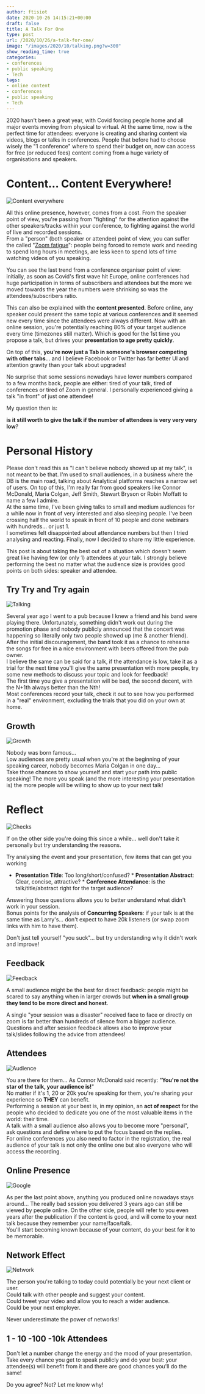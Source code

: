 ```yaml
---
author: ftisiot
date: 2020-10-26 14:15:21+00:00
draft: false
title: A Talk For One
type: post
url: /2020/10/26/a-talk-for-one/
image: "/images/2020/10/talking.png?w=300"
show_reading_time: true
categories:
- conferences
- public speaking
- Tech
tags:
- online content
- conferences
- public speaking
- Tech
---
```





2020 hasn't been a great year, with Covid forcing people home and all major events moving from physical to virtual. At the same time, now is the perfect time for attendees: everyone is creating and sharing content via videos, blogs or talks in conferences. People that before had to choose wisely the "1 conference" where to spend their budget on, now can access for free (or reduced fees) content coming from a huge variety of organisations and speakers.







# Content... Content Everywhere!





![Content everywhere](/images/2020/10/4jvegt.jpg?w=300)






All this online presence, however, comes from a cost. From the speaker point of view, you're passing from "fighting" for the attention against the other speakers/tracks within your conference, to fighting against the world of live and recorded sessions.  
From a "person" (both speaker or attendee) point of view, you can suffer the called "[Zoom fatigue](https://www.nationalgeographic.com/science/2020/04/coronavirus-zoom-fatigue-is-taxing-the-brain-here-is-why-that-happens/)": people being forced to remote work and needing to spend long hours in meetings, are less keen to spend lots of time watching videos of you speaking.








You can see the last trend from a conference organiser point of view: initially, as soon as Covid's first wave hit Europe, online conferences had huge participation in terms of subscribers and attendees but the more we moved towards the year the numbers were shrinking so was the attendees/subscribers ratio.








This can also be explained with the **content presented**. Before online, any speaker could present the same topic at various conferences and it seemed new every time since the attendees were always different. Now with an online session, you're potentially reaching 80% of your target audience every time (timezones still matter). Which is good for the 1st time you propose a talk, but drives your **presentation to age pretty quickly**.








On top of this, **you're now just a Tab in someone's browser competing with other tabs**… and I believe Facebook or Twitter has far better UI and attention gravity than your talk about upgrades!







No surprise that some sessions nowadays have lower numbers compared to a few months back, people are either: tired of your talk, tired of conferences or tired of Zoom in general. I personally experienced giving a talk "in front" of just one attendee!







My question then is:







**is it still worth to give the talk if the number of attendees is very very very low**?







# Personal History







Please don't read this as "I can't believe nobody showed up at my talk", is not meant to be that. I'm used to small audiences, in a business where the DB is the main road, talking about Analytical platforms reaches a narrow set of users. On top of this, I'm really far from good speakers like Connor McDonald, Maria Colgan, Jeff Smith, Stewart Bryson or Robin Moffatt to name a few I admire.  
At the same time, I've been giving talks to small and medium audiences for a while now in front of very interested and also sleeping people. I've been crossing half the world to speak in front of 10 people and done webinars with hundreds… or just 1.  
I sometimes felt disappointed about attendance numbers but then I tried analysing and reacting. Finally, now I decided to share my little experience.








This post is about taking the best out of a situation which doesn't seem great like having few (or only 1) attendees at your talk. I strongly believe performing the best no matter what the audience size is provides good points on both sides: speaker and attendee.







## Try Try and Try again





![Talking](/images/2020/10/talking.png?w=300)






Several year ago I went to a pub because I knew a friend and his band were playing there. Unfortunately, something didn't work out during the promotion phase and nobody publicly announced that the concert was happening so literally only two people showed up (me & another friend).  
After the initial discouragement, the band took it as a chance to rehearse the songs for free in a nice environment with beers offered from the pub owner.  
I believe the same can be said for a talk, if the attendance is low, take it as a trial for the next time you'll give the same presentation with more people, try some new methods to discuss your topic and look for feedback!  
The first time you give a presentation will be bad, the second decent, with the N+1th always better than the Nth!  
Most conferences record your talk, check it out to see how you performed in a "real" environment, excluding the trials that you did on your own at home.







## Growth





![Growth](/images/2020/10/growth.png?w=300)






Nobody was born famous…  
Low audiences are pretty usual when you're at the beginning of your speaking career, nobody becomes Maria Colgan in one day…  
Take those chances to show yourself and start your path into public speaking! The more you speak (and the more interesting your presentation is) the more people will be willing to show up to your next talk!







# Reflect





![Checks](/images/2020/10/checks.png?w=300)






If on the other side you're doing this since a while… well don't take it personally but try understanding the reasons.







Try analysing the event and your presentation, few items that can get you working





  * **Presentation Title**: Too long/short/confused?  * **Presentation Abstract**: Clear, concise, attractive?  * **Conference Attendance**: is the talk/title/abstract right for the target audience?





Answering those questions allows you to better understand what didn't work in your session.  
Bonus points for the analysis of **Concurring Speakers**: if your talk is at the same time as Larry's… don't expect to have 20k listeners (or swap zoom links with him to have them).







Don't just tell yourself "you suck"... but try understanding why it didn't work and improve!







## Feedback





![Feedback](/images/2020/10/feedback.png?w=693)






A small audience might be the best for direct feedback: people might be scared to say anything when in larger crowds but **when in a small group they tend to be more direct and honest**.







A single "your session was a disaster" received face to face or directly on zoom is far better than hundreds of silence from a bigger audience.  
Questions and after session feedback allows also to improve your talk/slides following the advice from attendees!







## Attendees





![Audience](/images/2020/10/audience.png?w=300)






You are there for them… As Connor McDonald said recently: "**You're not the star of the talk, your audience is!**"  
No matter if it's 1, 20 or 20k you're speaking for them, you're sharing your experience so **THEY** can benefit.  
Performing a session at your best is, in my opinion, an **act of respect** for the people who decided to dedicate you one of the most valuable items in the world: their time.  
A talk with a small audience also allows you to become more "personal", ask questions and define where to put the focus based on the replies.  
For online conferences you also need to factor in the registration, the real audience of your talk is not only the online one but also everyone who will access the recording.







## Online Presence





![Google](/images/2020/10/google.png?w=300)






As per the last point above, anything you produced online nowadays stays around… The really bad session you delivered 3 years ago can still be viewed by people online. On the other side, people will refer to you even years after the publication if the content is good, and will come to your next talk because they remember your name/face/talk.  
You'll start becoming known because of your content, do your best for it to be memorable.







## Network Effect





![Network](/images/2020/10/network.png?w=300)






The person you're talking to today could potentially be your next client or user.  
Could talk with other people and suggest your content.  
Could tweet your video and allow you to reach a wider audience.  
Could be your next employer.







Never underestimate the power of networks!







## 1 - 10 -100 -10k Attendees







Don't let a number change the energy and the mood of your presentation.  
Take every chance you get to speak publicly and do your best: your attendee(s) will benefit from it and there are good chances you'll do the same!







Do you agree? Not? Let me know why!
